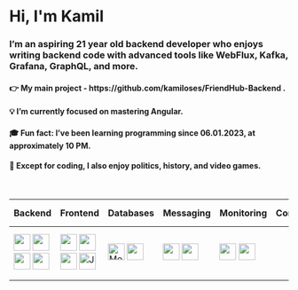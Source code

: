 <h1>Hi, I'm Kamil</h1>
<h3>I’m an aspiring 21 year old  backend developer who enjoys writing backend code  with advanced tools like WebFlux, Kafka, Grafana, GraphQL, and more.</h3>

<h4>  👉 My main project - https://github.com/kamiloses/FriendHub-Backend . </h4>
<h4>  💡 I’m currently focused on mastering Angular.
<h4>  🎓 Fun fact: I’ve been learning programming since 06.01.2023, at approximately 10 PM.</h4>
<h4>  🔗 Except for coding, I also enjoy politics, history, and video games.</h4>
<br>
   
| **Backend** | **Frontend** | **Databases** | **Messaging** | **Monitoring** | **Containers** | **IDE & Tools** |
|-------------|--------------|---------------|---------------|----------------|:--------------:|:---------------:|
| <img src="https://raw.githubusercontent.com/jmnote/z-icons/master/svg/java.svg" width="30" height="30"/> <img src="https://img.icons8.com/?size=100&id=90519&format=png&color=000000" width="30" height="30"/> <img src="https://cdn.jsdelivr.net/gh/devicons/devicon/icons/csharp/csharp-original.svg" width="30" height="30"/> <img src="https://upload.wikimedia.org/wikipedia/commons/e/ee/.NET_Core_Logo.svg" width="30" height="30"/> | <img src="https://www.svgrepo.com/show/452156/angular.svg" width="30" height="30" /> <img src="https://github.com/user-attachments/assets/54b85409-bd90-40d6-a501-6723c67ff9d8" width="30" height="30"/> <img src="https://github.com/user-attachments/assets/af010af9-1ce5-47ac-a2c0-4f68702b396b" width="30" height="30"/> <img src="https://cdn.jsdelivr.net/gh/devicons/devicon/icons/javascript/javascript-original.svg" width="30" height="30" alt="JavaScript" /> | <img src="https://github.com/user-attachments/assets/e2e033be-956c-4121-ae6a-83e985322ba6" width="30" height="30" alt="MongoDB" /> <img src="https://github.com/user-attachments/assets/c77169af-f4d4-4cba-a527-f10ed97b939f" width="30" height="30" /> | <img src="https://www.svgrepo.com/show/303576/rabbitmq-logo.svg" width="30" height="30" /> <img src="https://github.com/user-attachments/assets/a16332e3-1f85-4a5a-97d4-3b9cfcfd7313" width="30" height="30" /> | <img src="https://raw.githubusercontent.com/benc-uk/icon-collection/master/logos/prometheus-icon.svg" width="30" height="30" /> <img src="https://cdn.worldvectorlogo.com/logos/grafana.svg" width="30" height="30" /> | <img src="https://cdn-icons-png.flaticon.com/512/919/919853.png" width="30" height="30" alt="Docker" /> | <img src="https://resources.jetbrains.com/storage/products/webstorm/img/meta/webstorm_logo_300x300.png" width="30" height="30" alt="WebStorm" /> <img src="https://resources.jetbrains.com/storage/products/intellij-idea/img/meta/intellij-idea_logo_300x300.png" width="30" height="30" alt="IntelliJ IDEA" /> <img src="https://resources.jetbrains.com/storage/products/rider/img/meta/rider_logo_300x300.png" width="30" height="30" alt="Rider" /> |




</p>



   





